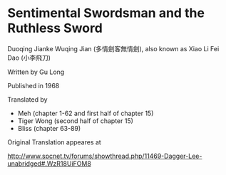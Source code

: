 # Sentimental Swordsman and the Ruthless Sword

Duoqing Jianke Wuqing Jian (多情劍客無情劍), also known as Xiao Li Fei Dao (小李飛刀)

Written by Gu Long 

Published in 1968

Translated by
- Meh (chapter 1-62 and first half of chapter 15)
- Tiger Wong (second half of chapter 15)
- Bliss (chapter 63-89)

Original Translation appeares at

http://www.spcnet.tv/forums/showthread.php/11469-Dagger-Lee-unabridged#.WzR18UiFOM8

